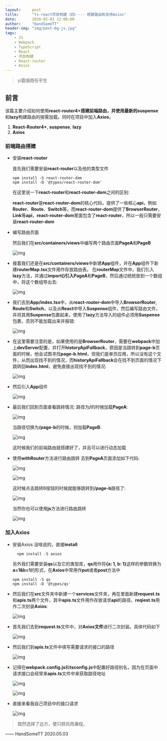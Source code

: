 ```yaml
---
layout:     post
title:      "ts-react项目构建（四）--- 搭建路由和支持Axios"
date:       2020-05-03 12:00:00
author:     "HandSomeTT"
header-img: "img/post-bg-js.jpg"
tags:
    - JS
    - Webpack
    - TypeScript
    - React
    - 项目构建
    - React-router
    - Axios
---
```



>yi蓑烟雨任平生

## 前言

该篇主要介绍如何使用**react-router4+**搭建前端路由，并使用最新的**suspense**和**lazy**构建路由的按需加载。同时在项目中加入**Axios**。

1. **React-Router4+**, **suspense**, **lazy**
2. **Axios**

### 前端路由搭建

* 安装**react-router**

  首先我们需要安装**react-router**以及他的类型文件

  ```
  npm install -S react-router-dom
  npm install -D '@types/react-router-dom'
  ```
  在这里说一下**react-router**和**react-router-dom**之间的区别:

  **react-router**是**react-router-dom**的核心代码，提供了一些核心**api**，例如**Router**、**Route**、**Switch**等，而**react-router-dom**提供了**BrowserRouter**，**Link**等**api**，**react-router-dom**里面包含了**react-router**，所以一般只需要安装**react-router-dom**

* 编写路由页面

  然后我们在**src/containers/views**中编写两个路由页面**PageA**和**PageB**

  ![img](/img/router-axios/img1.png)

* 接着我们还是在**src/containers/views**中新建**App**组件，并在**App**组件下新建**routerMap.tsx**文件用作存放路由表。
  在**routerMap**文件中，我们引入**lazy**方法，并通过**import()**引入**PageA**和**PageB**，然后通过统统放到一个数组中，将这个数组导出去:

  ![img](/img/router-axios/img2.png)

* 我们去到**App/index.tsx**中，从**react-router-dom**中导入**BrowserRouter**, **Route**和**Switch**，以及从**React**中导入**Suspense**组件，然后编写路由文件，并将其用**Suspense**包裹起来，使用了**lazy**方法导入的组件必须用**Suspense**包裹，否则不能加载出来并报错:

  ![img](/img/router-axios/img3.png)

* 在这里需要注意的是，如果使用的是**BrowserRouter**，需要在**webpack**中加上**devServer**配置，并打开**historyApiFallback**，原因是当跳转到**page-b**页面的时候，他会试图寻找**page-b.html**，但我们是单页应用，所以没有这个文件，从而出现找不到的情况，而**historyApiFallback**会在找不到页面的情况下跳转回**index.html**，避免直接出现找不到的情况:

  ![img](/img/router-axios/img4.png)

* 然后引入**App**组件

  ![img](/img/router-axios/img5.png)

* 最后我们回到页面查看跳转情况:
  路径为<strong>/</strong>的时候加载**PageA**:

  ![img](/img/router-axios/img6.png)

  当路径切换为<strong>/page-b</strong>的时候，则加载**PageB**:

  ![img](/img/router-axios/img7.png)

  这时候我们的前端路由就搭建好了，并且可以进行动态加载

* 使用**withRouter**方法进行路由跳转
  去到**PageA**页面添加如下代码:

  ![img](/img/router-axios/img8.png)

  ![img](/img/router-axios/img9.png)

  这时候点击跳转B按钮的时候就能够跳转到<strong>/page-b</strong>路径了:

  ![img](/img/router-axios/img10.png)

  当然你也可以使用**js**方法进行路由跳转

  ![img](/img/router-axios/img11.png)

### 加入Axios

* 安装Axios
  没啥说的，直接**install**
  ```
    npm install -S axios
  ```
  另外我们需要安装**qs**以及它的类型库，**qs**用作将<strong>{a: 1, b: 1}</strong>这样的参数转换为**a=1&b=1**的形式，在**Axios**中常用作**put**或者**post**方法中
  ```
  npm install -S qs
  npm install -D '@types/qs'
  ```

* 然后我们在**src**文件夹中新建一个**services**文件夹，再在里面新建**request.ts**和**apis.ts**两个文件，其中**apis.ts**文件用作存放请求**api**的路径，**reqiest.ts**用作二次封装**Axios**:

  ![img](/img/router-axios/img12.png)

* 首先我们去到**request.ts**文件中，对**Axios文件**进行二次封装。具体代码如下

  ![img](/img/router-axios/img13.png)

* 然后我们到**apis.ts**文件中填写需要请求的接口的路径

  ![img](/img/router-axios/img14.png)

* 记得在**webpack.config.js**和**tsconfig.js**中配置好路径别名，因为在页面中请求接口会经常来**apis.ts**文件中来获取路径地址

  ![img](/img/router-axios/img15.png)

  ![img](/img/router-axios/img16.png)

* 直接来看我自己项目中的接口请求

  ![img](/img/router-axios/img17.png)



>既然选择了远方，便只顾风雨兼程。

—— HandSomeTT 2020.05.03
